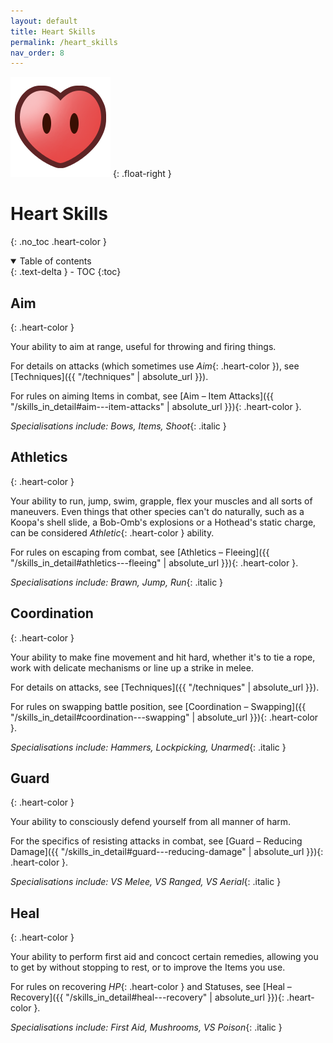 ```yaml
---
layout: default
title: Heart Skills
permalink: /heart_skills
nav_order: 8
---
```


![](assets/images/icons/heart.png)
{: .float-right }

# Heart Skills
{: .no_toc .heart-color }

<details open markdown="block">
  <summary>
    Table of contents
  </summary>
  {: .text-delta }
- TOC
{:toc}
</details>

## Aim
{: .heart-color }

Your ability to aim at range, useful for throwing and firing things.

For details on attacks (which sometimes use *Aim*{: .heart-color }), see [Techniques]({{ "/techniques" | absolute_url }}).

For rules on aiming Items in combat, see [Aim – Item Attacks]({{ "/skills_in_detail#aim---item-attacks" | absolute_url }}){: .heart-color }.

*Specialisations include: Bows, Items, Shoot*{: .italic }

## Athletics
{: .heart-color }

Your ability to run, jump, swim, grapple, flex your muscles and all sorts of maneuvers. Even things that other species can't do naturally, such as a Koopa's shell slide, a Bob-Omb's explosions or a Hothead's static charge, can be considered *Athletic*{: .heart-color } ability.

For rules on escaping from combat, see [Athletics – Fleeing]({{ "/skills_in_detail#athletics---fleeing" | absolute_url }}){: .heart-color }.

*Specialisations include: Brawn, Jump, Run*{: .italic }

## Coordination
{: .heart-color }

Your ability to make fine movement and hit hard, whether it's to tie a rope, work with delicate mechanisms or line up a strike in melee.

For details on attacks, see [Techniques]({{ "/techniques" | absolute_url }}).

For rules on swapping battle position, see [Coordination – Swapping]({{ "/skills_in_detail#coordination---swapping" | absolute_url }}){: .heart-color }.

*Specialisations include: Hammers, Lockpicking, Unarmed*{: .italic }

## Guard
{: .heart-color }

Your ability to consciously defend yourself from all manner of harm.

For the specifics of resisting attacks in combat, see [Guard – Reducing Damage]({{ "/skills_in_detail#guard---reducing-damage" | absolute_url }}){: .heart-color }.

*Specialisations include: VS Melee, VS Ranged, VS Aerial*{: .italic }

## Heal
{: .heart-color }

Your ability to perform first aid and concoct certain remedies, allowing you to get by without stopping to rest, or to improve the Items you use.

For rules on recovering *HP*{: .heart-color } and Statuses, see [Heal – Recovery]({{ "/skills_in_detail#heal---recovery" | absolute_url }}){: .heart-color }.

*Specialisations include: First Aid, Mushrooms, VS Poison*{: .italic }